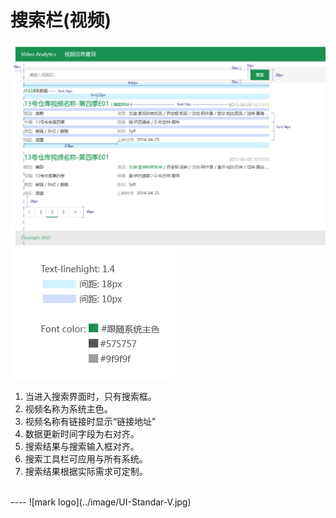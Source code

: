 # 搜索栏(视频)

![Alt text](../image/UI-Standar-LUXURY-30-1.jpg)
![Alt text](../image/UI-Standar-LUXURY-30-2.jpg)

1. 当进入搜索界面时，只有搜索框。
2. 视频名称为系统主色。
3. 视频名称有链接时显示“链接地址”
4. 数据更新时间字段为右对齐。
5. 搜索结果与搜索输入框对齐。
6. 搜索工具栏可应用与所有系统。
7. 搜索结果根据实际需求可定制。

<br>
----
![mark logo](../image/UI-Standar-V.jpg)

